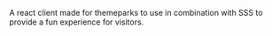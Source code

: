 A react client made for themeparks to use in combination with SSS to provide a fun experience for visitors.